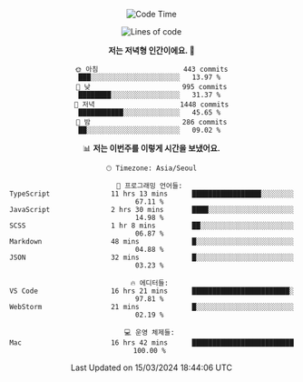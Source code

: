 <div align='center'>
 
<!--START_SECTION:waka-->
![Code Time](http://img.shields.io/badge/Code%20Time-3%2C458%20hrs%2049%20mins-blue)

![Lines of code](https://img.shields.io/badge/%EC%A0%80%EB%8A%94%20%EC%97%AC%ED%83%9C%EA%B9%8C%EC%A7%80%20-1.5%20million%20%EC%A4%84%EC%9D%98%20%EC%BD%94%EB%93%9C%EB%A5%BC%20%EC%9E%91%EC%84%B1%ED%96%88%EC%96%B4%EC%9A%94.-blue)

**저는 저녁형 인간이에요. 🦉** 

```text
🌞 아침                     443 commits         ███░░░░░░░░░░░░░░░░░░░░░░   13.97 % 
🌆 낮　                     995 commits         ████████░░░░░░░░░░░░░░░░░   31.37 % 
🌃 저녁                     1448 commits        ███████████░░░░░░░░░░░░░░   45.65 % 
🌙 밤　                     286 commits         ██░░░░░░░░░░░░░░░░░░░░░░░   09.02 % 
```


📊 **저는 이번주를 이렇게 시간을 보냈어요.** 

```text
🕑︎ Timezone: Asia/Seoul

💬 프로그래밍 언어들: 
TypeScript               11 hrs 13 mins      █████████████████░░░░░░░░   67.11 % 
JavaScript               2 hrs 30 mins       ████░░░░░░░░░░░░░░░░░░░░░   14.98 % 
SCSS                     1 hr 8 mins         ██░░░░░░░░░░░░░░░░░░░░░░░   06.87 % 
Markdown                 48 mins             █░░░░░░░░░░░░░░░░░░░░░░░░   04.88 % 
JSON                     32 mins             █░░░░░░░░░░░░░░░░░░░░░░░░   03.23 % 

🔥 에디터들: 
VS Code                  16 hrs 21 mins      ████████████████████████░   97.81 % 
WebStorm                 21 mins             █░░░░░░░░░░░░░░░░░░░░░░░░   02.19 % 

💻 운영 체제들: 
Mac                      16 hrs 42 mins      █████████████████████████   100.00 % 
```


 Last Updated on 15/03/2024 18:44:06 UTC
<!--END_SECTION:waka-->
 </div>
<!---
Emewjin/Emewjin is a ✨ special ✨ repository because its `README.md` (this file) appears on your GitHub profile.
You can click the Preview link to take a look at your changes.
--->
